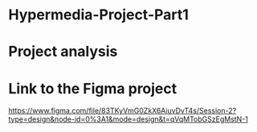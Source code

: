 # Hypermedia-Project-Part1
# Project analysis #

# Link to the Figma project #
https://www.figma.com/file/83TKyVmG0ZkX6AiuvDvT4s/Session-2?type=design&node-id=0%3A1&mode=design&t=qVqMTobGSzEgMstN-1
